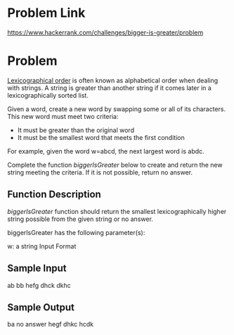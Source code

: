 # Problem Link
https://www.hackerrank.com/challenges/bigger-is-greater/problem

# Problem
[Lexicographical order](https://en.wikipedia.org/wiki/Lexicographical_order) is often known as alphabetical order when dealing with strings. A string is greater than another string if it comes later in a lexicographically sorted list.

Given a word, create a new word by swapping some or all of its characters. This new word must meet two criteria:

- It must be greater than the original word
- It must be the smallest word that meets the first condition

For example, given the word w=abcd, the next largest word is abdc.

Complete the function _biggerIsGreater_ below to create and return the new string meeting the criteria. If it is not possible, return no answer.

## Function Description

_biggerIsGreater_ function should return the smallest lexicographically higher string possible from the given string or no answer.

biggerIsGreater has the following parameter(s):

w: a string
Input Format

## Sample Input
ab
bb
hefg
dhck
dkhc

## Sample Output

ba
no answer
hegf
dhkc
hcdk
